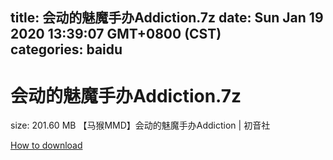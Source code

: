 
title: 会动的魅魔手办Addiction.7z
date: Sun Jan 19 2020 13:39:07 GMT+0800 (CST)    
categories: baidu
---

# 会动的魅魔手办Addiction.7z
size: 201.60 MB
 【马猴MMD】会动的魅魔手办Addiction | 初音社
 

[How to download](https://bpcam.bemobtrk.com/go/2ceec3aa-1ca2-46d6-b9ff-aaa5c184517c?jno=4218)